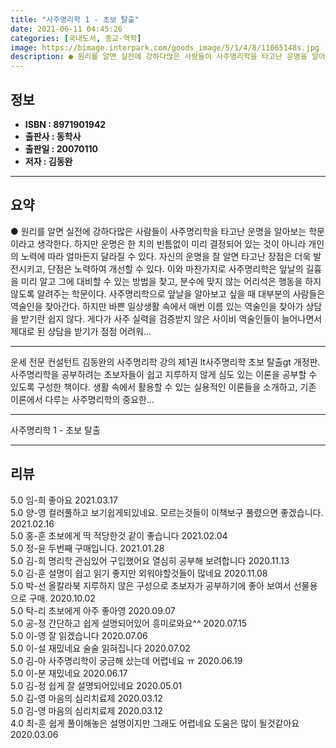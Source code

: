 ```yaml
---
title: "사주명리학 1 - 초보 탈출"
date: 2021-06-11 04:45:26
categories: [국내도서, 종교-역학]
image: https://bimage.interpark.com/goods_image/5/1/4/8/11065148s.jpg
description: ● 원리를 알면 실전에 강하다많은 사람들이 사주명리학을 타고난 운명을 알아보는 학문이라고 생각한다. 하지만 운명은 한 치의 빈틈없이 미리 결정되어 있는 것이 아니라 개인의 노력에 따라 얼마든지 달라질 수 있다. 자신의 운명을 잘 알면 타고난 장점은 더욱 발전시키고, 단점은 노력하여 개
---
```


## **정보**

- **ISBN : 8971901942**
- **출판사 : 동학사**
- **출판일 : 20070110**
- **저자 : 김동완**

------



## **요약**

●  원리를 알면 실전에 강하다많은 사람들이 사주명리학을 타고난 운명을 알아보는 학문이라고 생각한다. 하지만 운명은 한 치의 빈틈없이 미리 결정되어 있는 것이 아니라 개인의 노력에 따라 얼마든지 달라질 수 있다. 자신의 운명을 잘 알면 타고난 장점은 더욱 발전시키고, 단점은 노력하여 개선할 수 있다. 이와 마찬가지로 사주명리학은 앞날의 길흉을 미리 알고 그에 대비할 수 있는 방법을 찾고, 분수에 맞지 않는 어리석은 행동을 하지 않도록 알려주는 학문이다. 사주명리학으로 앞날을 알아보고 싶을 때 대부분의 사람들은 역술인을 찾아간다. 하지만 바쁜 일상생활 속에서 매번 이름 있는 역술인을 찾아가 상담을 받기란 쉽지 않다. 게다가 사주 실력을 검증받지 않은 사이비 역술인들이 늘어나면서 제대로 된 상담을 받기가 점점 어려워...

------

운세 전문 컨설턴트 김동완의 사주명리학 강의 제1권 lt사주명리학 초보 탈출gt 개정판. 사주명리학을 공부하려는 초보자들이 쉽고 지루하지 않게 심도 있는 이론을 공부할 수 있도록 구성한 책이다. 생활 속에서 활용할 수 있는 실용적인 이론들을 소개하고, 기존 이론에서 다루는 사주명리학의 중요한... 

------


사주명리학 1 - 초보 탈출 

------


## **리뷰** 

5.0 임-희 좋아요 2021.03.17 <br/>5.0 양-영 컬러풀하고 보기쉽게되있네요.
모르는것들이 이책보구 풀렸으면
좋겠습니다. 2021.02.16 <br/>5.0 홍-훈 초보에게 딱 적당한것 같이 좋습니다  2021.02.04 <br/>5.0 정-윤 두번째 구매입니다. 2021.01.28 <br/>5.0 김-희 명리학 관심있어 구입했어요 열심히 공부해 보려합니다 2020.11.13 <br/>5.0 김-훈 설명이 쉽고 읽기 좋지만 외워야할것들이 많네요 2020.11.08 <br/>5.0 박-선 올칼라북 지루하지 않은 구성으로 초보자가 공부하기에 좋아 보여서 선물용으로 구매. 2020.10.02 <br/>5.0 탁-리 초보에게 아주 좋아영 2020.09.07 <br/>5.0 공-정 간단하고 쉽게 설명되어있어 흥미로와요^^ 2020.07.15 <br/>5.0 이-영 잘 읽겠습니다 2020.07.06 <br/>5.0 이-설 재밌네요 술술 읽혀집니다 2020.07.02 <br/>5.0 김-아 사주명리학이 궁금해 샀는데
어렵네요 ㅠ 2020.06.19 <br/>5.0 이-분 재밌네요 2020.06.17 <br/>5.0 김-정 쉽게 잘 설명되어있네요 2020.05.01 <br/>5.0 김-영 마음의 심리치료제 2020.03.12 <br/>5.0 김-영 마음의 심리치료제 2020.03.12 <br/>4.0 최-훈 쉽게 풀이해놓은 설명이지만 그래도 어렵네요
도움은 많이 될것같아요 2020.03.06 <br/>